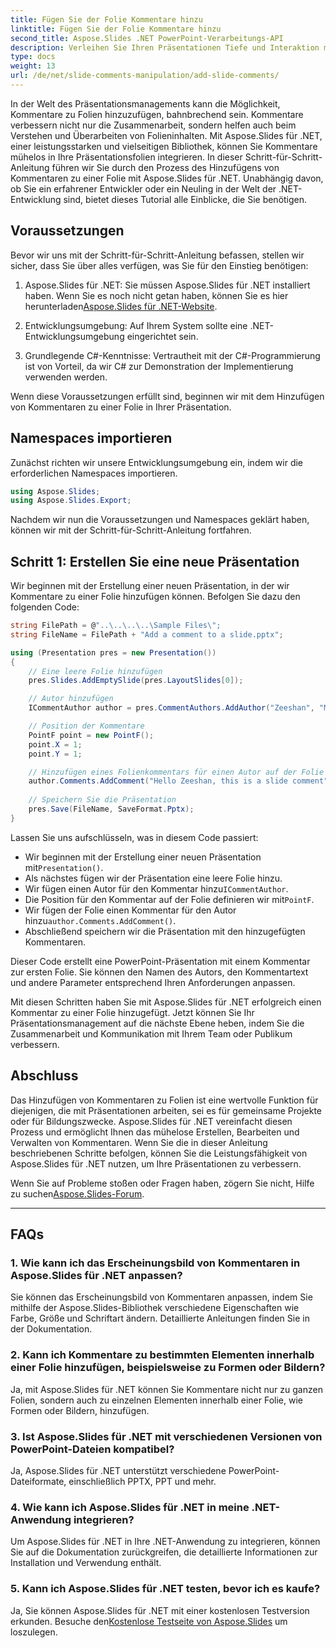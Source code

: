 ```yaml
---
title: Fügen Sie der Folie Kommentare hinzu
linktitle: Fügen Sie der Folie Kommentare hinzu
second_title: Aspose.Slides .NET PowerPoint-Verarbeitungs-API
description: Verleihen Sie Ihren Präsentationen Tiefe und Interaktion mit der Aspose.Slides-API. Erfahren Sie, wie Sie mit .NET ganz einfach Kommentare in Ihre Folien integrieren. Steigern Sie das Engagement und fesseln Sie Ihr Publikum.
type: docs
weight: 13
url: /de/net/slide-comments-manipulation/add-slide-comments/
---
```


In der Welt des Präsentationsmanagements kann die Möglichkeit, Kommentare zu Folien hinzuzufügen, bahnbrechend sein. Kommentare verbessern nicht nur die Zusammenarbeit, sondern helfen auch beim Verstehen und Überarbeiten von Folieninhalten. Mit Aspose.Slides für .NET, einer leistungsstarken und vielseitigen Bibliothek, können Sie Kommentare mühelos in Ihre Präsentationsfolien integrieren. In dieser Schritt-für-Schritt-Anleitung führen wir Sie durch den Prozess des Hinzufügens von Kommentaren zu einer Folie mit Aspose.Slides für .NET. Unabhängig davon, ob Sie ein erfahrener Entwickler oder ein Neuling in der Welt der .NET-Entwicklung sind, bietet dieses Tutorial alle Einblicke, die Sie benötigen.

## Voraussetzungen

Bevor wir uns mit der Schritt-für-Schritt-Anleitung befassen, stellen wir sicher, dass Sie über alles verfügen, was Sie für den Einstieg benötigen:

1.  Aspose.Slides für .NET: Sie müssen Aspose.Slides für .NET installiert haben. Wenn Sie es noch nicht getan haben, können Sie es hier herunterladen[Aspose.Slides für .NET-Website](https://releases.aspose.com/slides/net/).

2. Entwicklungsumgebung: Auf Ihrem System sollte eine .NET-Entwicklungsumgebung eingerichtet sein.

3. Grundlegende C#-Kenntnisse: Vertrautheit mit der C#-Programmierung ist von Vorteil, da wir C# zur Demonstration der Implementierung verwenden werden.

Wenn diese Voraussetzungen erfüllt sind, beginnen wir mit dem Hinzufügen von Kommentaren zu einer Folie in Ihrer Präsentation.

## Namespaces importieren

Zunächst richten wir unsere Entwicklungsumgebung ein, indem wir die erforderlichen Namespaces importieren.

```csharp
using Aspose.Slides;
using Aspose.Slides.Export;
```

Nachdem wir nun die Voraussetzungen und Namespaces geklärt haben, können wir mit der Schritt-für-Schritt-Anleitung fortfahren.

## Schritt 1: Erstellen Sie eine neue Präsentation

Wir beginnen mit der Erstellung einer neuen Präsentation, in der wir Kommentare zu einer Folie hinzufügen können. Befolgen Sie dazu den folgenden Code:

```csharp
string FilePath = @"..\..\..\..\Sample Files\";
string FileName = FilePath + "Add a comment to a slide.pptx";

using (Presentation pres = new Presentation())
{
    // Eine leere Folie hinzufügen
    pres.Slides.AddEmptySlide(pres.LayoutSlides[0]);

    // Autor hinzufügen
    ICommentAuthor author = pres.CommentAuthors.AddAuthor("Zeeshan", "MZ");

    // Position der Kommentare
    PointF point = new PointF();
    point.X = 1;
    point.Y = 1;

    // Hinzufügen eines Folienkommentars für einen Autor auf der Folie
    author.Comments.AddComment("Hello Zeeshan, this is a slide comment", pres.Slides[0], point, DateTime.Now);
    
    // Speichern Sie die Präsentation
    pres.Save(FileName, SaveFormat.Pptx);
}
```

Lassen Sie uns aufschlüsseln, was in diesem Code passiert:

-  Wir beginnen mit der Erstellung einer neuen Präsentation mit`Presentation()`.
- Als nächstes fügen wir der Präsentation eine leere Folie hinzu.
-  Wir fügen einen Autor für den Kommentar hinzu`ICommentAuthor`.
-  Die Position für den Kommentar auf der Folie definieren wir mit`PointF`.
- Wir fügen der Folie einen Kommentar für den Autor hinzu`author.Comments.AddComment()`.
- Abschließend speichern wir die Präsentation mit den hinzugefügten Kommentaren.

Dieser Code erstellt eine PowerPoint-Präsentation mit einem Kommentar zur ersten Folie. Sie können den Namen des Autors, den Kommentartext und andere Parameter entsprechend Ihren Anforderungen anpassen.

Mit diesen Schritten haben Sie mit Aspose.Slides für .NET erfolgreich einen Kommentar zu einer Folie hinzugefügt. Jetzt können Sie Ihr Präsentationsmanagement auf die nächste Ebene heben, indem Sie die Zusammenarbeit und Kommunikation mit Ihrem Team oder Publikum verbessern.

## Abschluss

Das Hinzufügen von Kommentaren zu Folien ist eine wertvolle Funktion für diejenigen, die mit Präsentationen arbeiten, sei es für gemeinsame Projekte oder für Bildungszwecke. Aspose.Slides für .NET vereinfacht diesen Prozess und ermöglicht Ihnen das mühelose Erstellen, Bearbeiten und Verwalten von Kommentaren. Wenn Sie die in dieser Anleitung beschriebenen Schritte befolgen, können Sie die Leistungsfähigkeit von Aspose.Slides für .NET nutzen, um Ihre Präsentationen zu verbessern.

 Wenn Sie auf Probleme stoßen oder Fragen haben, zögern Sie nicht, Hilfe zu suchen[Aspose.Slides-Forum](https://forum.aspose.com/).

---

## FAQs

### 1. Wie kann ich das Erscheinungsbild von Kommentaren in Aspose.Slides für .NET anpassen?

Sie können das Erscheinungsbild von Kommentaren anpassen, indem Sie mithilfe der Aspose.Slides-Bibliothek verschiedene Eigenschaften wie Farbe, Größe und Schriftart ändern. Detaillierte Anleitungen finden Sie in der Dokumentation.

### 2. Kann ich Kommentare zu bestimmten Elementen innerhalb einer Folie hinzufügen, beispielsweise zu Formen oder Bildern?

Ja, mit Aspose.Slides für .NET können Sie Kommentare nicht nur zu ganzen Folien, sondern auch zu einzelnen Elementen innerhalb einer Folie, wie Formen oder Bildern, hinzufügen.

### 3. Ist Aspose.Slides für .NET mit verschiedenen Versionen von PowerPoint-Dateien kompatibel?

Ja, Aspose.Slides für .NET unterstützt verschiedene PowerPoint-Dateiformate, einschließlich PPTX, PPT und mehr.

### 4. Wie kann ich Aspose.Slides für .NET in meine .NET-Anwendung integrieren?

Um Aspose.Slides für .NET in Ihre .NET-Anwendung zu integrieren, können Sie auf die Dokumentation zurückgreifen, die detaillierte Informationen zur Installation und Verwendung enthält.

### 5. Kann ich Aspose.Slides für .NET testen, bevor ich es kaufe?

Ja, Sie können Aspose.Slides für .NET mit einer kostenlosen Testversion erkunden. Besuche den[Kostenlose Testseite von Aspose.Slides](https://releases.aspose.com/) um loszulegen.